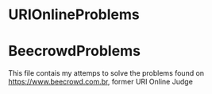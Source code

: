 # URIOnlineProblems
# BeecrowdProblems

This file contais my attemps to solve the problems found on https://www.beecrowd.com.br, former URI Online Judge
